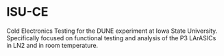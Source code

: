 # ISU-CE
Cold Electronics Testing for the DUNE experiment at Iowa State University. Specifically focused on functional testing and analysis of the P3 LArASICs in LN2 and in room temperature.
